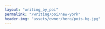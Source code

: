 ```yaml
---
layout: "writing_by_poi"
permalink: "/writing/poi/new-york"
header-img: "assets/owner/hero/pois-bg.jpg"
---
```

